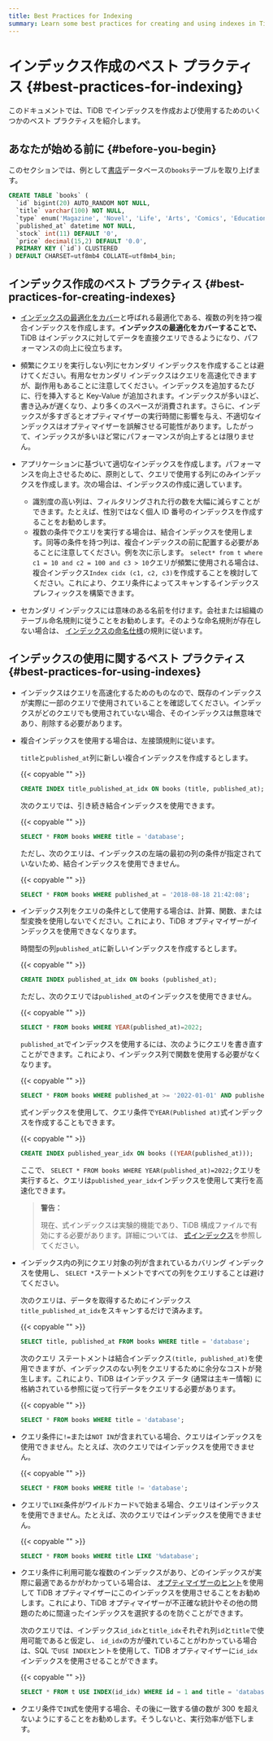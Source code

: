 ```yaml
---
title: Best Practices for Indexing
summary: Learn some best practices for creating and using indexes in TiDB.
---
```


<!-- markdownlint-disable MD029 -->

# インデックス作成のベスト プラクティス {#best-practices-for-indexing}

このドキュメントでは、TiDB でインデックスを作成および使用するためのいくつかのベスト プラクティスを紹介します。

## あなたが始める前に {#before-you-begin}

このセクションでは、例として[書店](/develop/dev-guide-bookshop-schema-design.md)データベースの`books`テーブルを取り上げます。

```sql
CREATE TABLE `books` (
  `id` bigint(20) AUTO_RANDOM NOT NULL,
  `title` varchar(100) NOT NULL,
  `type` enum('Magazine', 'Novel', 'Life', 'Arts', 'Comics', 'Education & Reference', 'Humanities & Social Sciences', 'Science & Technology', 'Kids', 'Sports') NOT NULL,
  `published_at` datetime NOT NULL,
  `stock` int(11) DEFAULT '0',
  `price` decimal(15,2) DEFAULT '0.0',
  PRIMARY KEY (`id`) CLUSTERED
) DEFAULT CHARSET=utf8mb4 COLLATE=utf8mb4_bin;
```

## インデックス作成のベスト プラクティス {#best-practices-for-creating-indexes}

-   [インデックスの最適化をカバー](/explain-indexes.md#indexreader)と呼ばれる最適化である、複数の列を持つ複合インデックスを作成します。**インデックスの最適化をカバーすることで、** TiDB はインデックスに対してデータを直接クエリできるようになり、パフォーマンスの向上に役立ちます。

-   頻繁にクエリを実行しない列にセカンダリ インデックスを作成することは避けてください。有用なセカンダリ インデックスはクエリを高速化できますが、副作用もあることに注意してください。インデックスを追加するたびに、行を挿入すると Key-Value が追加されます。インデックスが多いほど、書き込みが遅くなり、より多くのスペースが消費されます。さらに、インデックスが多すぎるとオプティマイザーの実行時間に影響を与え、不適切なインデックスはオプティマイザーを誤解させる可能性があります。したがって、インデックスが多いほど常にパフォーマンスが向上するとは限りません。

-   アプリケーションに基づいて適切なインデックスを作成します。パフォーマンスを向上させるために、原則として、クエリで使用する列にのみインデックスを作成します。次の場合は、インデックスの作成に適しています。

    -   識別度の高い列は、フィルタリングされた行の数を大幅に減らすことができます。たとえば、性別ではなく個人 ID 番号のインデックスを作成することをお勧めします。
    -   複数の条件でクエリを実行する場合は、結合インデックスを使用します。同等の条件を持つ列は、複合インデックスの前に配置する必要があることに注意してください。例を次に示します。 `select* from t where c1 = 10 and c2 = 100 and c3 > 10`クエリが頻繁に使用される場合は、複合インデックス`Index cidx (c1, c2, c3)`を作成することを検討してください。これにより、クエリ条件によってスキャンするインデックス プレフィックスを構築できます。

-   セカンダリ インデックスには意味のある名前を付けます。会社または組織のテーブル命名規則に従うことをお勧めします。そのような命名規則が存在しない場合は、 [インデックスの命名仕様](/develop/dev-guide-object-naming-guidelines.md)の規則に従います。

## インデックスの使用に関するベスト プラクティス {#best-practices-for-using-indexes}

-   インデックスはクエリを高速化するためのものなので、既存のインデックスが実際に一部のクエリで使用されていることを確認してください。インデックスがどのクエリでも使用されていない場合、そのインデックスは無意味であり、削除する必要があります。

-   複合インデックスを使用する場合は、左接頭規則に従います。

    `title`と`published_at`列に新しい複合インデックスを作成するとします。

    {{< copyable "" >}}

    ```sql
    CREATE INDEX title_published_at_idx ON books (title, published_at);
    ```

    次のクエリでは、引き続き結合インデックスを使用できます。

    {{< copyable "" >}}

    ```sql
    SELECT * FROM books WHERE title = 'database';
    ```

    ただし、次のクエリは、インデックスの左端の最初の列の条件が指定されていないため、結合インデックスを使用できません。

    {{< copyable "" >}}

    ```sql
    SELECT * FROM books WHERE published_at = '2018-08-18 21:42:08';
    ```

-   インデックス列をクエリの条件として使用する場合は、計算、関数、または型変換を使用しないでください。これにより、TiDB オプティマイザーがインデックスを使用できなくなります。

    時間型の列`published_at`に新しいインデックスを作成するとします。

    {{< copyable "" >}}

    ```sql
    CREATE INDEX published_at_idx ON books (published_at);
    ```

    ただし、次のクエリでは`published_at`のインデックスを使用できません。

    {{< copyable "" >}}

    ```sql
    SELECT * FROM books WHERE YEAR(published_at)=2022;
    ```

    `published_at`でインデックスを使用するには、次のようにクエリを書き直すことができます。これにより、インデックス列で関数を使用する必要がなくなります。

    {{< copyable "" >}}

    ```sql
    SELECT * FROM books WHERE published_at >= '2022-01-01' AND published_at < '2023-01-01';
    ```

    式インデックスを使用して、クエリ条件で`YEAR(Published at)`式インデックスを作成することもできます。

    {{< copyable "" >}}

    ```sql
    CREATE INDEX published_year_idx ON books ((YEAR(published_at)));
    ```

    ここで、 `SELECT * FROM books WHERE YEAR(published_at)=2022;`クエリを実行すると、クエリは`published_year_idx`インデックスを使用して実行を高速化できます。

    > **警告：**
    >
    > 現在、式インデックスは実験的機能であり、TiDB 構成ファイルで有効にする必要があります。詳細については、 [式インデックス](/sql-statements/sql-statement-create-index.md#expression-index)を参照してください。

-   インデックス内の列にクエリ対象の列が含まれているカバリング インデックスを使用し、 `SELECT *`ステートメントですべての列をクエリすることは避けてください。

    次のクエリは、データを取得するためにインデックス`title_published_at_idx`をスキャンするだけで済みます。

    {{< copyable "" >}}

    ```sql
    SELECT title, published_at FROM books WHERE title = 'database';
    ```

    次のクエリ ステートメントは結合インデックス`(title, published_at)`を使用できますが、インデックスのない列をクエリするために余分なコストが発生します。これにより、TiDB はインデックス データ (通常は主キー情報) に格納されている参照に従って行データをクエリする必要があります。

    {{< copyable "" >}}

    ```sql
    SELECT * FROM books WHERE title = 'database';
    ```

-   クエリ条件に`!=`または`NOT IN`が含まれている場合、クエリはインデックスを使用できません。たとえば、次のクエリではインデックスを使用できません。

    {{< copyable "" >}}

    ```sql
    SELECT * FROM books WHERE title != 'database';
    ```

-   クエリで`LIKE`条件がワイルドカード`%`で始まる場合、クエリはインデックスを使用できません。たとえば、次のクエリではインデックスを使用できません。

    {{< copyable "" >}}

    ```sql
    SELECT * FROM books WHERE title LIKE '%database';
    ```

-   クエリ条件に利用可能な複数のインデックスがあり、どのインデックスが実際に最適であるかがわかっている場合は、 [オプティマイザーのヒント](/optimizer-hints.md)を使用して TiDB オプティマイザーにこのインデックスを使用させることをお勧めします。これにより、TiDB オプティマイザーが不正確な統計やその他の問題のために間違ったインデックスを選択するのを防ぐことができます。

    次のクエリでは、インデックス`id_idx`と`title_idx`それぞれ列`id`と`title`で使用可能であると仮定し、 `id_idx`の方が優れていることがわかっている場合は、SQL で`USE INDEX`ヒントを使用して、TiDB オプティマイザーに`id_idx`インデックスを使用させることができます。

    {{< copyable "" >}}

    ```sql
    SELECT * FROM t USE INDEX(id_idx) WHERE id = 1 and title = 'database';
    ```

-   クエリ条件で`IN`式を使用する場合、その後に一致する値の数が 300 を超えないようにすることをお勧めします。そうしないと、実行効率が低下します。
